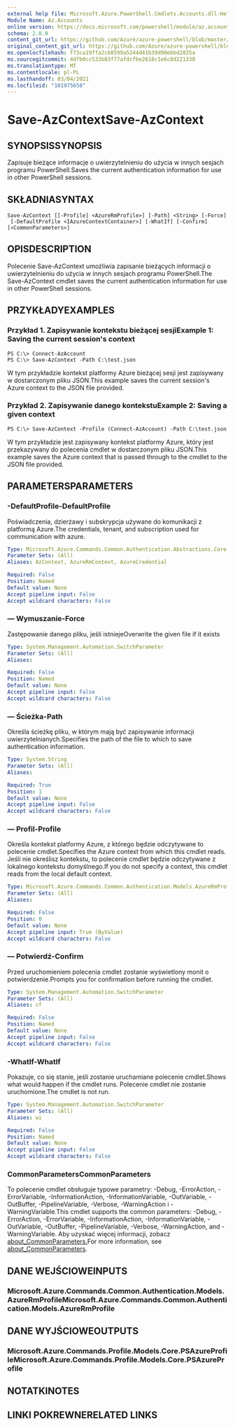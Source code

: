 ```yaml
---
external help file: Microsoft.Azure.PowerShell.Cmdlets.Accounts.dll-Help.xml
Module Name: Az.Accounts
online version: https://docs.microsoft.com/powershell/module/az.accounts/save-azcontext
schema: 2.0.0
content_git_url: https://github.com/Azure/azure-powershell/blob/master/src/Accounts/Accounts/help/Save-AzContext.md
original_content_git_url: https://github.com/Azure/azure-powershell/blob/master/src/Accounts/Accounts/help/Save-AzContext.md
ms.openlocfilehash: f73ca19ffa2c68599a5244d41b39d90ebbd2835a
ms.sourcegitcommit: 4dfb0cc533b83f77afdcfbe2618c1e6c8d221330
ms.translationtype: MT
ms.contentlocale: pl-PL
ms.lasthandoff: 03/04/2021
ms.locfileid: "101975658"
---
```

# <span data-ttu-id="fa265-101">Save-AzContext</span><span class="sxs-lookup"><span data-stu-id="fa265-101">Save-AzContext</span></span>

## <span data-ttu-id="fa265-102">SYNOPSIS</span><span class="sxs-lookup"><span data-stu-id="fa265-102">SYNOPSIS</span></span>
<span data-ttu-id="fa265-103">Zapisuje bieżące informacje o uwierzytelnieniu do użycia w innych sesjach programu PowerShell.</span><span class="sxs-lookup"><span data-stu-id="fa265-103">Saves the current authentication information for use in other PowerShell sessions.</span></span>

## <span data-ttu-id="fa265-104">SKŁADNIA</span><span class="sxs-lookup"><span data-stu-id="fa265-104">SYNTAX</span></span>

```
Save-AzContext [[-Profile] <AzureRmProfile>] [-Path] <String> [-Force]
 [-DefaultProfile <IAzureContextContainer>] [-WhatIf] [-Confirm] [<CommonParameters>]
```

## <span data-ttu-id="fa265-105">OPIS</span><span class="sxs-lookup"><span data-stu-id="fa265-105">DESCRIPTION</span></span>
<span data-ttu-id="fa265-106">Polecenie Save-AzContext umożliwia zapisanie bieżących informacji o uwierzytelnieniu do użycia w innych sesjach programu PowerShell.</span><span class="sxs-lookup"><span data-stu-id="fa265-106">The Save-AzContext cmdlet saves the current authentication information for use in other PowerShell sessions.</span></span>

## <span data-ttu-id="fa265-107">PRZYKŁADY</span><span class="sxs-lookup"><span data-stu-id="fa265-107">EXAMPLES</span></span>

### <span data-ttu-id="fa265-108">Przykład 1. Zapisywanie kontekstu bieżącej sesji</span><span class="sxs-lookup"><span data-stu-id="fa265-108">Example 1: Saving the current session's context</span></span>
```
PS C:\> Connect-AzAccount
PS C:\> Save-AzContext -Path C:\test.json
```

<span data-ttu-id="fa265-109">W tym przykładzie kontekst platformy Azure bieżącej sesji jest zapisywany w dostarczonym pliku JSON.</span><span class="sxs-lookup"><span data-stu-id="fa265-109">This example saves the current session's Azure context to the JSON file provided.</span></span>

### <span data-ttu-id="fa265-110">Przykład 2. Zapisywanie danego kontekstu</span><span class="sxs-lookup"><span data-stu-id="fa265-110">Example 2: Saving a given context</span></span>
```
PS C:\> Save-AzContext -Profile (Connect-AzAccount) -Path C:\test.json
```

<span data-ttu-id="fa265-111">W tym przykładzie jest zapisywany kontekst platformy Azure, który jest przekazywany do polecenia cmdlet w dostarczonym pliku JSON.</span><span class="sxs-lookup"><span data-stu-id="fa265-111">This example saves the Azure context that is passed through to the cmdlet to the JSON file provided.</span></span>

## <span data-ttu-id="fa265-112">PARAMETERS</span><span class="sxs-lookup"><span data-stu-id="fa265-112">PARAMETERS</span></span>

### <span data-ttu-id="fa265-113">-DefaultProfile</span><span class="sxs-lookup"><span data-stu-id="fa265-113">-DefaultProfile</span></span>
<span data-ttu-id="fa265-114">Poświadczenia, dzierżawy i subskrypcja używane do komunikacji z platformą Azure.</span><span class="sxs-lookup"><span data-stu-id="fa265-114">The credentials, tenant, and subscription used for communication with azure.</span></span>

```yaml
Type: Microsoft.Azure.Commands.Common.Authentication.Abstractions.Core.IAzureContextContainer
Parameter Sets: (All)
Aliases: AzContext, AzureRmContext, AzureCredential

Required: False
Position: Named
Default value: None
Accept pipeline input: False
Accept wildcard characters: False
```

### <span data-ttu-id="fa265-115">— Wymuszanie</span><span class="sxs-lookup"><span data-stu-id="fa265-115">-Force</span></span>
<span data-ttu-id="fa265-116">Zastępowanie danego pliku, jeśli istnieje</span><span class="sxs-lookup"><span data-stu-id="fa265-116">Overwrite the given file if it exists</span></span>

```yaml
Type: System.Management.Automation.SwitchParameter
Parameter Sets: (All)
Aliases:

Required: False
Position: Named
Default value: None
Accept pipeline input: False
Accept wildcard characters: False
```

### <span data-ttu-id="fa265-117">— Ścieżka</span><span class="sxs-lookup"><span data-stu-id="fa265-117">-Path</span></span>
<span data-ttu-id="fa265-118">Określa ścieżkę pliku, w którym mają być zapisywanie informacji uwierzytelnianych.</span><span class="sxs-lookup"><span data-stu-id="fa265-118">Specifies the path of the file to which to save authentication information.</span></span>

```yaml
Type: System.String
Parameter Sets: (All)
Aliases:

Required: True
Position: 1
Default value: None
Accept pipeline input: False
Accept wildcard characters: False
```

### <span data-ttu-id="fa265-119">— Profil</span><span class="sxs-lookup"><span data-stu-id="fa265-119">-Profile</span></span>
<span data-ttu-id="fa265-120">Określa kontekst platformy Azure, z którego będzie odczytywane to polecenie cmdlet.</span><span class="sxs-lookup"><span data-stu-id="fa265-120">Specifies the Azure context from which this cmdlet reads.</span></span>
<span data-ttu-id="fa265-121">Jeśli nie określisz kontekstu, to polecenie cmdlet będzie odczytywane z lokalnego kontekstu domyślnego.</span><span class="sxs-lookup"><span data-stu-id="fa265-121">If you do not specify a context, this cmdlet reads from the local default context.</span></span>

```yaml
Type: Microsoft.Azure.Commands.Common.Authentication.Models.AzureRmProfile
Parameter Sets: (All)
Aliases:

Required: False
Position: 0
Default value: None
Accept pipeline input: True (ByValue)
Accept wildcard characters: False
```

### <span data-ttu-id="fa265-122">— Potwierdź</span><span class="sxs-lookup"><span data-stu-id="fa265-122">-Confirm</span></span>
<span data-ttu-id="fa265-123">Przed uruchomieniem polecenia cmdlet zostanie wyświetlony monit o potwierdzenie.</span><span class="sxs-lookup"><span data-stu-id="fa265-123">Prompts you for confirmation before running the cmdlet.</span></span>

```yaml
Type: System.Management.Automation.SwitchParameter
Parameter Sets: (All)
Aliases: cf

Required: False
Position: Named
Default value: None
Accept pipeline input: False
Accept wildcard characters: False
```

### <span data-ttu-id="fa265-124">-WhatIf</span><span class="sxs-lookup"><span data-stu-id="fa265-124">-WhatIf</span></span>
<span data-ttu-id="fa265-125">Pokazuje, co się stanie, jeśli zostanie uruchamiane polecenie cmdlet.</span><span class="sxs-lookup"><span data-stu-id="fa265-125">Shows what would happen if the cmdlet runs.</span></span>
<span data-ttu-id="fa265-126">Polecenie cmdlet nie zostanie uruchomione.</span><span class="sxs-lookup"><span data-stu-id="fa265-126">The cmdlet is not run.</span></span>

```yaml
Type: System.Management.Automation.SwitchParameter
Parameter Sets: (All)
Aliases: wi

Required: False
Position: Named
Default value: None
Accept pipeline input: False
Accept wildcard characters: False
```

### <span data-ttu-id="fa265-127">CommonParameters</span><span class="sxs-lookup"><span data-stu-id="fa265-127">CommonParameters</span></span>
<span data-ttu-id="fa265-128">To polecenie cmdlet obsługuje typowe parametry: -Debug, -ErrorAction, -ErrorVariable, -InformationAction, -InformationVariable, -OutVariable, -OutBuffer, -PipelineVariable, -Verbose, -WarningAction i -WarningVariable.</span><span class="sxs-lookup"><span data-stu-id="fa265-128">This cmdlet supports the common parameters: -Debug, -ErrorAction, -ErrorVariable, -InformationAction, -InformationVariable, -OutVariable, -OutBuffer, -PipelineVariable, -Verbose, -WarningAction, and -WarningVariable.</span></span> <span data-ttu-id="fa265-129">Aby uzyskać więcej informacji, zobacz [about_CommonParameters.](http://go.microsoft.com/fwlink/?LinkID=113216)</span><span class="sxs-lookup"><span data-stu-id="fa265-129">For more information, see [about_CommonParameters](http://go.microsoft.com/fwlink/?LinkID=113216).</span></span>

## <span data-ttu-id="fa265-130">DANE WEJŚCIOWE</span><span class="sxs-lookup"><span data-stu-id="fa265-130">INPUTS</span></span>

### <span data-ttu-id="fa265-131">Microsoft.Azure.Commands.Common.Authentication.Models.AzureRmProfile</span><span class="sxs-lookup"><span data-stu-id="fa265-131">Microsoft.Azure.Commands.Common.Authentication.Models.AzureRmProfile</span></span>

## <span data-ttu-id="fa265-132">DANE WYJŚCIOWE</span><span class="sxs-lookup"><span data-stu-id="fa265-132">OUTPUTS</span></span>

### <span data-ttu-id="fa265-133">Microsoft.Azure.Commands.Profile.Models.Core.PSAzureProfile</span><span class="sxs-lookup"><span data-stu-id="fa265-133">Microsoft.Azure.Commands.Profile.Models.Core.PSAzureProfile</span></span>

## <span data-ttu-id="fa265-134">NOTATKI</span><span class="sxs-lookup"><span data-stu-id="fa265-134">NOTES</span></span>

## <span data-ttu-id="fa265-135">LINKI POKREWNE</span><span class="sxs-lookup"><span data-stu-id="fa265-135">RELATED LINKS</span></span>
